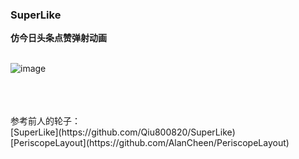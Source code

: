 ### SuperLike
<b>仿今日头条点赞弹射动画</b><br/><br/>

![image](https://github.com/tuchuantao/SuperLike/blob/master/img/reslut.gif)

<br/>
<br/>
<br/>
参考前人的轮子：<br/>
[SuperLike](https://github.com/Qiu800820/SuperLike)<br/>
[PeriscopeLayout](https://github.com/AlanCheen/PeriscopeLayout)<br/>
